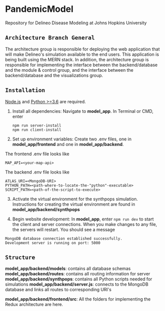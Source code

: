 # PandemicModel
Repository for Delineo Disease Modeling at Johns Hopkins University 

## `Architecture Branch General`

The architecture group is responsible for deploying the web application that will make Delineo's simulation available to the end users. This application is being built using the MERN stack. In addition, the architecture group is responsible for implementing the interface between the backend/database and the module & control group, and the interface between the backend/database and the visualizations group. 

## `Installation`
[Node.js](https://nodejs.org/en/download) and [Python >=3.6](https://www.python.org/downloads/) are required.

1. Install all dependencies: Navigate to **model_app**. In Terminal or CMD, enter
	```
	npm run server-install
	npm run client-install
	```

2. Set up environment variables: Create two .env files, one in **model_app/frontend** and one in **model_app/backend**.

The frontend .env file looks like
```
MAP_API=<your-map-api>
```

The backend .env file looks like
```
ATLAS_URI=<MongoDB-URI>
PYTHON_PATH=<path-where-to-locate-the-"python"-executable>
SCRIPT_PATH=<path-of-the-script-to-execute>
```

3. Activate the virtual environment for the synthpops simulation. Instructions for creating the virtual environment are found in **model_app/backend/synthpops**

4. Begin website development: In **model_app**, enter `npm run dev` to start the client and server connections. When you make changes to any file, the servers will restart. You should see a message

```
MongoDB database connection established successfully.
Development server is running on port: 5000
```

## `Structure`
**model_app/backend/models**: contains all database schemas   
**model_app/backend/routes**: contains all routing information for server  
**model_app/backend/synthpops**: contains all Python scripts needed for simulations
**model_app/backend/server.js**: connects to the MongoDB database and links all routes to corresponding URI's

**model_app/backend/frontend/src**: All the folders for implementing the Redux architecture are here.

